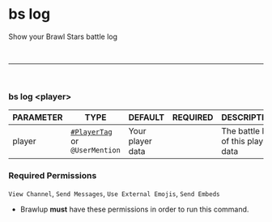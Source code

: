 # bs log
Show your Brawl Stars battle log

<br>
<hr>
<br>

### bs log <player\>
| PARAMETER      | TYPE                                                                                      | DEFAULT | REQUIRED  | DESCRIPTION                                        |
| -------------- | ----------------------------------------------------------------------------------------- | ------- | --------- | -------------------------------------------------- |
| player         | [`#PlayerTag`](https://alputv.medium.com/how-can-i-find-my-player-tag-in-brawl-stars-adf208e6a9d7) or `@UserMention`     |    Your player data     |         | The battle log of this player data    |

### Required Permissions
`View Channel`, `Send Messages`, `Use External Emojis`, `Send Embeds`

* Brawlup **must** have these permissions in order to run this command.
